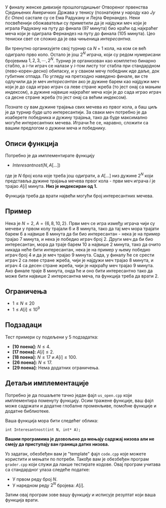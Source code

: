 ﻿
У финалу женске дивизије прошлогодишњег Отвореног првенства Сједињених Америчких Држава у тенису (познатијем у народу као *Ју Ес Опен*) састале су се Ема Радукану и Лејла Фернандез. Неки посвећенији обожаватељи су приметили да је најдужи меч који је играла Радукану на путу до финала (97 минута) био краћи од најкраћег меча који је одиграла Фернандез на путу до финала (105 минута).  Цео тениски свет се сложио да је ова чињеница *интересантна*.

Ви тренутно организујете свој турнир са $N+1$ кола, на ком се већ одиграло прво коло. Остало је још $2^N$ играча, који су редом нумерисани бројевима $1,2,3,\cdots,2^N$. Турнир је организован као комплетно бинарно стабло, а $i$-ти играч се налази у $i$-том листу тог стабла при стандардном (лево-корен-десно) обиласку, и у сваком мечу победник иде даље, док губитник отпада. По угледу на претходно наведено финале, ви сте одлучили да је меч *интересантан* ако је дужине барем као најдужи меч који је до сада играо играч са леве стране жреба (то јест онај са мањим индексом), а дужине највише најкраћег меча који је до сада играо играч са десне стране жреба (то јест онај са већим индексом).

Познате су вам дужине трајања свих мечева из првог кола, а баш циљ је да турнир буде што интересантији. За сваки меч потребно је да изаберете победника и дужину трајања, тако да буде максимално могуће интересантних мечева. Играчи ће се, наравно, сложити са вашим предлогом о дужини меча и победнику. 

## Описи функција

Потребно је да имплементирате функцију

-   $Interesantnost(N,  A[\ldots])$

где је $N$ број кола које треба још одиграти,  а $A[\ldots]$ низ дужине $2^N$ који представља дужине трајања мечева првог кола - први меч играча $i$ је трајао $A[i]$ минута.  **Низ је индексиран од 1.**

Функција треба да врати највећи могући број интересантних мечева.
## Пример

Нека је $N=2$,  $A=\{6,8,10,2\}$.  Први меч се игра између играча чији су мечеви у првом колу  трајали $6$ и $8$ минута, тако да тај меч мора трајати барем $6$ а највише $8$ минута да би био интересантан - нека је на пример трајао $7$ минута, и нека је победио играч број $2$. Други меч да би био интересантан, мора да траје барем $10$ а највише $2$ минута, тако да очито никада неће бити интересантан, нека је на пример у њему победио играч број $4$ и да је меч трајао $9$ минута. Сада, у финалу ће се срести играч $2$ са леве стране жреба, чији је најдужи меч трајао $8$ минута, и играч $4$ са десен стране жреба, чији је најкраћу меч трајао $9$ минута. Ако финале траје $8$ минута, онда ће и оно бити интересантно тако да може бити највише $2$ интересантна меча, па функција треба да врати $2$. 
## Ограничења

-   $1 \leq N \leq 20$
-   $1 \leq А[i] \leq 10^9$

## Подзадаци

Тест примери су подељени у $5$ подзадатка:

-   **[10 поена]:** $N\le4$.
-   **[17 поена]:** $A[i]\le2$. 
-   **[18 поена]:** $N\le 17$ и $A[i]\le100$.  
-   **[26 поена]:** $N\le17$.  
-   **[29 поена]:** Нема додатних ограничења.

## Детаљи имплементације

Потребно је да пошаљете тачно један фајл  `us_open.cpp`  који имплементира поменуту функцију. Осим тражене функције, ваш фајл може садржати и додатне глобалне променљиве, помоћне функције и додатне библиотеке.

Ваша функција мора бити следећег облика:

`int Interesantnost(int N, int* A);`

**Вашим програмима је дозвољено да мењају садржај низова али не смеју да приступају ван граница датих низова.**

Уз задатак, обезбеђен вам је "template" фајл  `code.cpp`  које можете користити и мењати по потреби. Такође вам је обезбеђен програм  `grader.cpp`  који служи да лакше тестирате кодове. Овај програм учитава са стандардног улаза следеће податке:

-   У првом реду број $N$.
-   У наредном реду $2^N$ бројева: $A[i]$.

Затим овај програм зове вашу функцију и исписује резултат који ваша функција врати.


